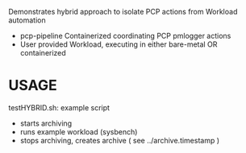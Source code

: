 Demonstrates hybrid approach to isolate PCP actions from Workload automation
* pcp-pipeline Containerized coordinating PCP pmlogger actions
* User provided Workload, executing in either bare-metal OR containerized

# USAGE
testHYBRID.sh: example script 
* starts archiving
* runs example workload (sysbench)
* stops archiving, creates archive ( see ../archive.timestamp )

